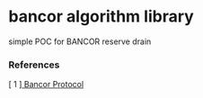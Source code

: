 # bancor algorithm library
simple POC for BANCOR reserve drain

### References
[ 1 ][ Bancor Protocol ](https://pdfs.semanticscholar.org/3d22/75ba6599f3d1ba0251ae3cd40cfbb8fd24c5.pdf)
